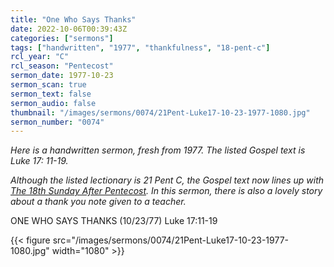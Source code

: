 ```yaml
---
title: "One Who Says Thanks"
date: 2022-10-06T00:39:43Z
categories: ["sermons"]
tags: ["handwritten", "1977", "thankfulness", "18-pent-c"]
rcl_year: "C"
rcl_season: "Pentecost"
sermon_date: 1977-10-23
sermon_scan: true
sermon_text: false
sermon_audio: false
thumbnail: "/images/sermons/0074/21Pent-Luke17-10-23-1977-1080.jpg"
sermon_number: "0074"
---
```


_Here is a handwritten sermon, fresh from 1977. The listed Gospel text is Luke 17: 11-19._

<!--more-->

_Although the listed lectionary is 21 Pent C, the Gospel text now lines up with [The 18th Sunday After Pentecost](https://lectionary.library.vanderbilt.edu/texts.php?id=283). In this sermon, there is also a lovely story about a thank you note given to a teacher._


ONE WHO SAYS THANKS (10/23/77) Luke 17:11-19

{{< figure src="/images/sermons/0074/21Pent-Luke17-10-23-1977-1080.jpg" width="1080" >}}
